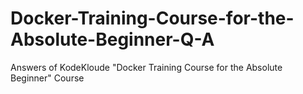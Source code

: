 # Docker-Training-Course-for-the-Absolute-Beginner-Q-A
Answers of KodeKloude "Docker Training Course for the Absolute Beginner" Course
